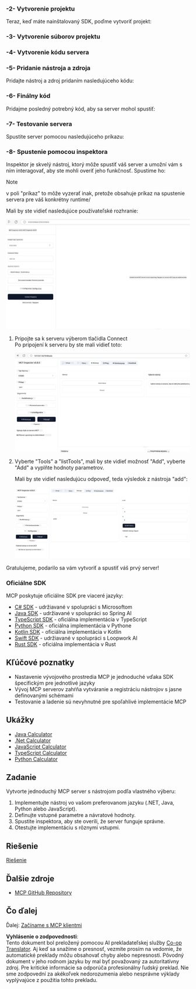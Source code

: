 <!--
CO_OP_TRANSLATOR_METADATA:
{
  "original_hash": "e650db55873b456296a9c620069e2f71",
  "translation_date": "2025-06-02T11:16:14+00:00",
  "source_file": "03-GettingStarted/01-first-server/README.md",
  "language_code": "sk"
}
-->
### -2- Vytvorenie projektu

Teraz, keď máte nainštalovaný SDK, poďme vytvoriť projekt:  

### -3- Vytvorenie súborov projektu

### -4- Vytvorenie kódu servera

### -5- Pridanie nástroja a zdroja

Pridajte nástroj a zdroj pridaním nasledujúceho kódu:  

### -6- Finálny kód

Pridajme posledný potrebný kód, aby sa server mohol spustiť:  

### -7- Testovanie servera

Spustite server pomocou nasledujúceho príkazu:  

### -8- Spustenie pomocou inspektora

Inspektor je skvelý nástroj, ktorý môže spustiť váš server a umožní vám s ním interagovať, aby ste mohli overiť jeho funkčnosť. Spustime ho:  

> [!NOTE]
> v poli "príkaz" to môže vyzerať inak, pretože obsahuje príkaz na spustenie servera pre váš konkrétny runtime/

Mali by ste vidieť nasledujúce používateľské rozhranie:

![Connect](../../../../translated_images/connect.141db0b2bd05f096fb1dd91273771fd8b2469d6507656c3b0c9df4b3c5473929.sk.png)

1. Pripojte sa k serveru výberom tlačidla Connect  
   Po pripojení k serveru by ste mali vidieť toto:

   ![Connected](../../../../translated_images/connected.73d1e042c24075d386cacdd4ee7cd748c16364c277d814e646ff2f7b5eefde85.sk.png)

2. Vyberte "Tools" a "listTools", mali by ste vidieť možnosť "Add", vyberte "Add" a vyplňte hodnoty parametrov.

   Mali by ste vidieť nasledujúcu odpoveď, teda výsledok z nástroja "add":

   ![Result of running add](../../../../translated_images/ran-tool.a5a6ee878c1369ec1e379b81053395252a441799dbf23416c36ddf288faf8249.sk.png)

Gratulujeme, podarilo sa vám vytvoriť a spustiť váš prvý server!

### Oficiálne SDK

MCP poskytuje oficiálne SDK pre viaceré jazyky:
- [C# SDK](https://github.com/modelcontextprotocol/csharp-sdk) - udržiavané v spolupráci s Microsoftom
- [Java SDK](https://github.com/modelcontextprotocol/java-sdk) - udržiavané v spolupráci so Spring AI
- [TypeScript SDK](https://github.com/modelcontextprotocol/typescript-sdk) - oficiálna implementácia v TypeScript
- [Python SDK](https://github.com/modelcontextprotocol/python-sdk) - oficiálna implementácia v Pythone
- [Kotlin SDK](https://github.com/modelcontextprotocol/kotlin-sdk) - oficiálna implementácia v Kotlin
- [Swift SDK](https://github.com/modelcontextprotocol/swift-sdk) - udržiavané v spolupráci s Loopwork AI
- [Rust SDK](https://github.com/modelcontextprotocol/rust-sdk) - oficiálna implementácia v Rust

## Kľúčové poznatky

- Nastavenie vývojového prostredia MCP je jednoduché vďaka SDK špecifickým pre jednotlivé jazyky
- Vývoj MCP serverov zahŕňa vytváranie a registráciu nástrojov s jasne definovanými schémami
- Testovanie a ladenie sú nevyhnutné pre spoľahlivé implementácie MCP

## Ukážky

- [Java Calculator](../samples/java/calculator/README.md)
- [.Net Calculator](../../../../03-GettingStarted/samples/csharp)
- [JavaScript Calculator](../samples/javascript/README.md)
- [TypeScript Calculator](../samples/typescript/README.md)
- [Python Calculator](../../../../03-GettingStarted/samples/python)

## Zadanie

Vytvorte jednoduchý MCP server s nástrojom podľa vlastného výberu:
1. Implementujte nástroj vo vašom preferovanom jazyku (.NET, Java, Python alebo JavaScript).
2. Definujte vstupné parametre a návratové hodnoty.
3. Spustite inspektora, aby ste overili, že server funguje správne.
4. Otestujte implementáciu s rôznymi vstupmi.

## Riešenie

[Riešenie](./solution/README.md)

## Ďalšie zdroje

- [MCP GitHub Repository](https://github.com/microsoft/mcp-for-beginners)

## Čo ďalej

Ďalej: [Začíname s MCP klientmi](/03-GettingStarted/02-client/README.md)

**Vyhlásenie o zodpovednosti**:  
Tento dokument bol preložený pomocou AI prekladateľskej služby [Co-op Translator](https://github.com/Azure/co-op-translator). Aj keď sa snažíme o presnosť, vezmite prosím na vedomie, že automatické preklady môžu obsahovať chyby alebo nepresnosti. Pôvodný dokument v jeho rodnom jazyku by mal byť považovaný za autoritatívny zdroj. Pre kritické informácie sa odporúča profesionálny ľudský preklad. Nie sme zodpovední za akékoľvek nedorozumenia alebo nesprávne výklady vyplývajúce z použitia tohto prekladu.